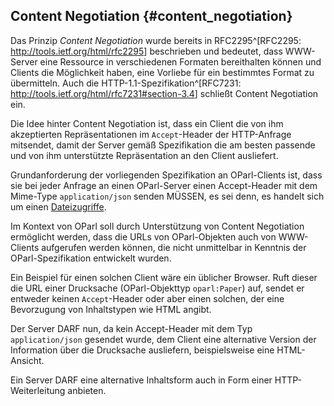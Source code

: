 Content Negotiation  {#content_negotiation}
-------------------

Das Prinzip _Content Negotiation_ wurde bereits in RFC2295^[RFC2295:
<http://tools.ietf.org/html/rfc2295>] beschrieben und bedeutet, dass
WWW-Server eine Ressource in verschiedenen Formaten bereithalten
können und Clients die Möglichkeit haben, eine Vorliebe für ein
bestimmtes Format zu übermitteln. Auch die HTTP-1.1-Spezifikation^[RFC7231: <http://tools.ietf.org/html/rfc7231#section-3.4>] schließt Content
Negotiation ein.

Die Idee hinter Content Negotiation ist, dass ein Client die von ihm
akzeptierten Repräsentationen im `Accept`-Header der HTTP-Anfrage mitsendet,
damit der Server gemäß Spezifikation die am besten passende und von ihm
unterstützte Repräsentation an den Client ausliefert.

Grundanforderung der vorliegenden Spezifikation an OParl-Clients ist,
dass sie bei jeder Anfrage an einen OParl-Server einen Accept-Header
mit dem Mime-Type `application/json` senden MÜSSEN, es sei denn,
es handelt sich um einen [Dateizugriffe](#dateizugriff).

Im Kontext von OParl soll durch Unterstützung von Content Negotiation
ermöglicht werden, dass die URLs von OParl-Objekten auch von WWW-Clients
aufgerufen werden können, die nicht unmittelbar in Kenntnis der
OParl-Spezifikation entwickelt wurden.

Ein Beispiel für einen solchen Client wäre ein üblicher Browser. Ruft
dieser die URL einer Drucksache (OParl-Objekttyp `oparl:Paper`) auf, 
sendet er entweder keinen `Accept`-Header oder aber einen solchen,
der eine Bevorzugung von Inhaltstypen wie HTML angibt.

Der Server DARF nun, da kein Accept-Header mit dem Typ `application/json`
gesendet wurde, dem Client eine alternative Version der Information über die
Drucksache ausliefern, beispielsweise eine HTML-Ansicht.

Ein Server DARF eine alternative Inhaltsform auch in Form einer
HTTP-Weiterleitung anbieten.
